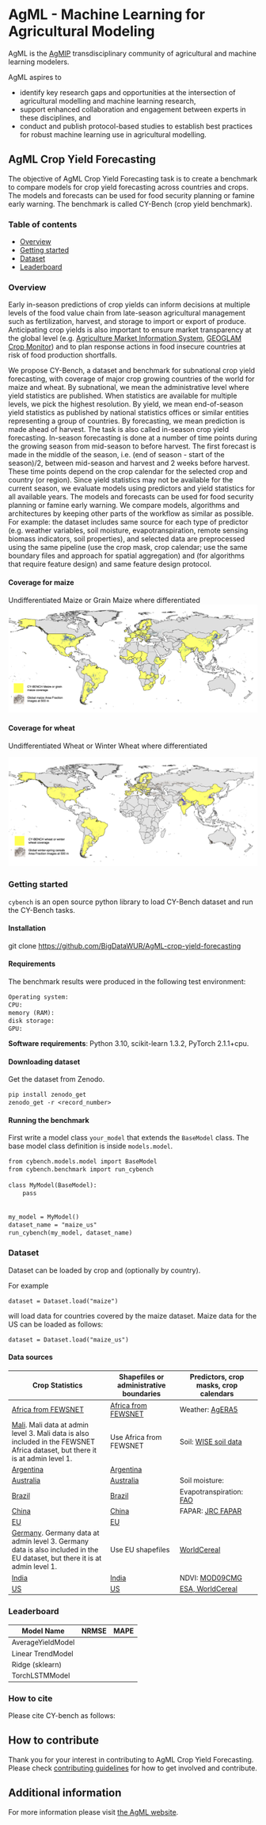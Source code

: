 # AgML - Machine Learning for Agricultural Modeling

AgML is the [AgMIP](https://agmip.org/) transdisciplinary community of agricultural and machine learning modelers.

AgML aspires to
* identify key research gaps and opportunities at the intersection of agricultural modelling and machine learning research,
* support enhanced collaboration and engagement between experts in these disciplines, and
* conduct and publish protocol-based studies to establish best practices for robust machine learning use in agricultural modelling.


## AgML Crop Yield Forecasting
The objective of AgML Crop Yield Forecasting task is to create a benchmark to compare models for crop yield forecasting across countries and crops. The models and forecasts can be used for food security planning or famine early warning. The benchmark is called CY-Bench (crop yield benchmark).

### Table of contents
* [Overview](#overview)
* [Getting started](#getting-started)
* [Dataset](#dataset)
* [Leaderboard](#leaderboard)

### Overview
Early in-season predictions of crop yields can inform decisions at multiple levels of the food value chain from late-season agricultural management such as fertilization, harvest, and storage to import or export of produce. Anticipating crop yields is also important to ensure market transparency at the global level (e.g. [Agriculture Market Information System](https://www.amis-outlook.org/), [GEOGLAM Crop Monitor](https://www.cropmonitor.org/)) and to plan response actions in food insecure countries at risk of food production shortfalls.

We propose CY-Bench, a dataset and benchmark for subnational crop yield forecasting, with coverage of major crop growing countries of the world for maize and wheat. By subnational, we mean the administrative
level where yield statistics are published. When statistics are available for multiple levels, we pick the highest resolution. By yield, we mean end-of-season yield statistics as published by national statistics offices or similar entities representing a group of countries. By forecasting, we mean prediction is made ahead of harvest. The task is also called in-season crop yield forecasting. In-season forecasting is done at a number of time points during the growing season from mid-season to before harvest. The first forecast is made in the middle of the season, i.e. (end of season - start of the season)/2,
between mid-season and harvest and 2 weeks before harvest. These time points depend on the crop calendar for the selected crop and country (or region). Since yield statistics may not be available for the current season, we evaluate models using predictors and yield statistics for all available years. The models and forecasts can be used for food security planning or famine early warning. We compare models, algorithms and architectures by keeping other parts of the workflow as similar as possible. For example: the dataset includes same source for each type of predictor (e.g. weather variables, soil moisture, evapotranspiration, remote sensing biomass indicators, soil properties), and selected data are preprocessed using the same pipeline (use the crop mask, crop calendar; use the same boundary files and approach for spatial aggregation) and (for algorithms that require feature design) and same feature design protocol.

#### Coverage for maize
Undifferentiated Maize or Grain Maize where differentiated
<img src=doc/images/Maize_coverage_map.png>

#### Coverage for wheat
Undifferentiated Wheat or Winter Wheat where differentiated

<img src=doc/images/wheat_coverage_map.png>

### Getting started
`cybench` is an open source python library to load CY-Bench dataset and run the CY-Bench tasks.

#### Installation
git clone https://github.com/BigDataWUR/AgML-crop-yield-forecasting

#### Requirements
The benchmark results were produced in the following test environment:

```
Operating system:
CPU:
memory (RAM):
disk storage:
GPU:
```

**Software requirements**: Python 3.10, scikit-learn 1.3.2, PyTorch 2.1.1+cpu.

#### Downloading dataset
Get the dataset from Zenodo.

```
pip install zenodo_get
zenodo_get -r <record_number>
```

#### Running the benchmark
First write a model class `your_model` that extends the `BaseModel` class. The base model class definition is inside `models.model`.

```
from cybench.models.model import BaseModel
from cybench.benchmark import run_cybench

class MyModel(BaseModel): 
    pass


my_model = MyModel()
dataset_name = "maize_us"
run_cybench(my_model, dataset_name)

```

### Dataset

Dataset can be loaded by crop and (optionally by country).

For example
```
dataset = Dataset.load("maize")
```
will load data for countries covered by the maize dataset. Maize data for the US can be loaded as follows:

```
dataset = Dataset.load("maize_us")
```

#### Data sources

| Crop Statistics       | Shapefiles or administrative boundaries | Predictors, crop masks, crop calendars |
|-----------------------|-----------------------------------------|----------------------------------------|
| [Africa from FEWSNET](data_prepration/crop_statistics_FEWSNET/README.md) | [Africa from FEWSNET](data_preparation/shapefiles_FEWSNET/README.md) | Weather: [AgERA5](data_preparation/global_AgERA5/README.md) |
| [Mali](data_preparation/crop_statistics_Mali/README.md). Mali data at admin level 3. Mali data is also included in the FEWSNET Africa dataset, but there it is at admin level 1. | Use Africa from FEWSNET | Soil: [WISE soil data](data_preparation/global_soil_wise/README.md) |
| [Argentina](data_preparation/crop_statistics_ARG/README.md) | [Argentina](data_preparation/shapefiles_ARG/README.md) | |
| [Australia](data_preparation/crop_statistics_AUS/README.md) | [Australia](data_preparation/shapefiles_AUS/README.md) | Soil moisture: [](data_preparation/global_AgERA5/README.md) |
| [Brazil](data_preparation/crop_statistics_BRA/README.md) | [Brazil](data_preparation/shapefiles_BRA/README.md) | Evapotranspiration: [FAO](data_preparation/global_ET0/README.md) |
| [China](data_preparation/crop_statistics_CN/README.md) | [China](data_preparation/shapefiles_CN/README.md) | FAPAR: [JRC FAPAR](data_preparation/global_fpar_500m/README.md) |
| [EU](data_preparation/crop_statistics_EU/README.md) | [EU](data_preparation/shapefiles_EU/README.md) | |
| [Germany](data_prepration/crop_statistics_DEU/README.md). Germany data at admin level 3. Germany data is also included in the EU dataset, but there it is at admin level 1. | Use EU shapefiles | [WorldCereal](data_preparation/global_crop_calendars_ESA_WC/README.md) |
| [India](data_preparation/crop_statistics_IN/README.md) | [India](data_preparation/shapefiles_IN/README.md) | NDVI: [MOD09CMG](data_preparation/global_fpar_500m/README.md) |
| [US](data_preparation/crop_statistics_US/README.md) | [US](data_preparation/shapefiles_US/README.md) | [ESA, WorldCereal](data_preparation/global_crop_AFIs_ESA_WC/README.md) |

### Leaderboard
| Model Name                           | NRMSE         | MAPE |
|--------------------------------------|---------------|------|
| AverageYieldModel | | |
| Linear TrendModel | | |
| Ridge (sklearn) | | |
| TorchLSTMModel | | |

### How to cite
Please cite CY-bench as follows:

## How to contribute
Thank you for your interest in contributing to AgML Crop Yield Forecasting. Please check [contributing guidelines](CONTRIBUTING.md) for how to get involved and contribute.

## Additional information
For more information please visit [the AgML website](https://www.agml.org/).
